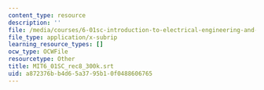 ```yaml
---
content_type: resource
description: ''
file: /media/courses/6-01sc-introduction-to-electrical-engineering-and-computer-science-i-spring-2011/a872376bb4d65a3795b10f0488606765_MIT6_01SC_rec8_300k.vtt
file_type: application/x-subrip
learning_resource_types: []
ocw_type: OCWFile
resourcetype: Other
title: MIT6_01SC_rec8_300k.srt
uid: a872376b-b4d6-5a37-95b1-0f0488606765
---
```

